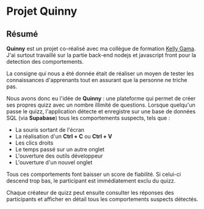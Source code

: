 # **Projet Quinny**

## **Résumé**
**Quinny** est un projet co-réalisé avec ma collègue de formation [Kelly Gama](https://github.com/KellyGama). J'ai surtout travaillé sur la partie back-end nodejs et javascript front pour la detection des comportements.

La consigne qui nous a été donnée était de réaliser un moyen de tester les connaissances d'apprenants tout en assurant que la personne ne triche pas.

Nous avons donc eu l'idée de **Quinny** : une plateforme qui permet de créer ses propres quizz avec un nombre illimité de questions. Lorsque quelqu'un passe le quizz, l'application détecte et enregistre sur une base de données SQL (via **Supabase**) tous les comportements suspects, tels que :

- La souris sortant de l'écran
- La réalisation d'un **Ctrl + C** ou **Ctrl + V**
- Les clics droits
- Le temps passé sur un autre onglet
- L'ouverture des outils développeur
- L'ouverture d'un nouvel onglet

Tous ces comportements font baisser un score de fiabilité. Si celui-ci descend trop bas, le participant est immédiatement exclu du quizz.

Chaque créateur de quizz peut ensuite consulter les réponses des participants et afficher en détail tous les comportements suspects détectés.
